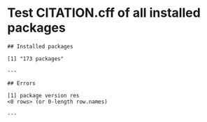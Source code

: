 # Test CITATION.cff of all installed packages

    
    
    ## Installed packages 
    
    [1] "173 packages"
    
    ---
    
    ## Errors 
    
    [1] package version res    
    <0 rows> (or 0-length row.names)
    
    ---

